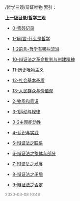 /哲学三观/辩证唯物 索引：


**[上一级目录/哲学三观](/哲学三观/index.md)**

- [0-零碎记录](/哲学三观/辩证唯物/0-零碎记录.md)

- [1-1前言-什么是哲学](/哲学三观/辩证唯物/1-1前言-什么是哲学.md)

- [1-2前言-哲学有哪些流派](/哲学三观/辩证唯物/1-2前言-哲学有哪些流派.md)

- [10-辩证法之革命批判与创建精神](/哲学三观/辩证唯物/10-辩证法之革命批判与创建精神.md)

- [11-历史唯物主义](/哲学三观/辩证唯物/11-历史唯物主义.md)

- [12-社会基本矛盾](/哲学三观/辩证唯物/12-社会基本矛盾.md)

- [13-人民群众与价值观](/哲学三观/辩证唯物/13-人民群众与价值观.md)

- [2-物质和意识](/哲学三观/辩证唯物/2-物质和意识.md)

- [3-1运动与规律](/哲学三观/辩证唯物/3-1运动与规律.md)

- [3-2主观能动性](/哲学三观/辩证唯物/3-2主观能动性.md)

- [4-认识与实践](/哲学三观/辩证唯物/4-认识与实践.md)

- [5-辩证法之联系](/哲学三观/辩证唯物/5-辩证法之联系.md)

- [6-辩证法之整体与部分](/哲学三观/辩证唯物/6-辩证法之整体与部分.md)

- [7-辩证法之发展](/哲学三观/辩证唯物/7-辩证法之发展.md)

- [8-辩证法之矛盾](/哲学三观/辩证唯物/8-辩证法之矛盾.md)

- [9-辩证法之否定](/哲学三观/辩证唯物/9-辩证法之否定.md)


<font size=2 color='grey'> 2020-03-08 10:46 </font>